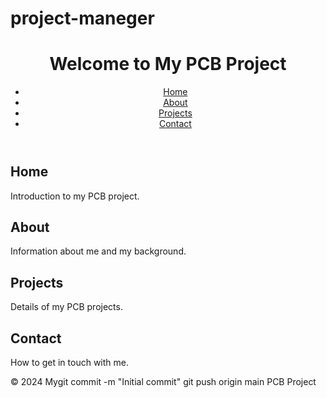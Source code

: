 # project-maneger
<html lang="en">
<head>
    <meta charset="UTF-8">
    <meta name="viewport" content="width=device-width, initial-scale=1.0">
    <title>My PCB Project</title>
    <link rel="stylesheet" href="styles.css">
</head>
<body>
    <header>
        <h1>Welcome to My PCB Project</h1>
        <nav>
            <ul>
                <li><a href="#home">Home</a></li>
                <li><a href="#about">About</a></li>
                <li><a href="#projects">Projects</a></li>
                <li><a href="#contact">Contact</a></li>
            </ul>
        </nav>
    </header>
    <main>
        <section id="home">
            <h2>Home</h2>
            <p>Introduction to my PCB project.</p>
        </section>
        <section id="about">
            <h2>About</h2>
            <p>Information about me and my background.</p>
        </section>
        <section id="projects">
            <h2>Projects</h2>
            <p>Details of my PCB projects.</p>
        </section>
        <section id="contact">
            <h2>Contact</h2>
            <p>How to get in touch with me.</p>
        </section>
    </main>
    <footer>
        <p>&copy; 2024 Mygit commit -m "Initial commit"
git push origin main PCB Project</p>
    </footer>
</body>
</html>
